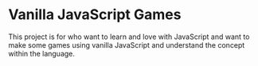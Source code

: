 # Vanilla JavaScript Games

This project is for who want to learn and love with JavaScript and want to make some games using vanilla JavaScript and understand the concept within the language.
